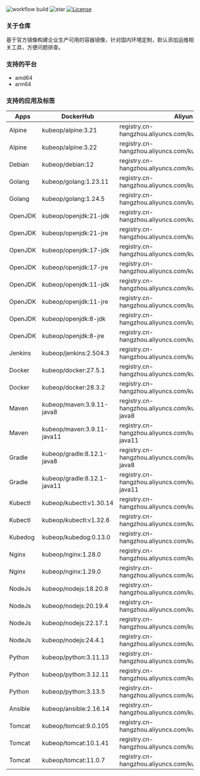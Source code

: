 ![workflow build](https://github.com/kubeop/dockerfiles/actions/workflows/docker-images.yml/badge.svg)
![star](https://img.shields.io/github/stars/kubeop/dockerfiles?color=green&style=social)
[![License](https://img.shields.io/github/license/kubeop/dockerfiles)](https://www.gnu.org/licenses/gpl-3.0.html)

### 关于仓库

基于官方镜像构建企业生产可用的容器镜像，针对国内环境定制，默认添加运维相关工具，方便问题排查。



### 支持的平台

- amd64
- arm64



### 支持的应用及标签

| Apps    | DockerHub                   | Aliyun Acr                                                   |
| ------- | --------------------------- | ------------------------------------------------------------ |
| Alpine  | kubeop/alpine:3.21          | registry.cn-hangzhou.aliyuncs.com/kubeop/alpine:3.21         |
| Alpine  | kubeop/alpine:3.22          | registry.cn-hangzhou.aliyuncs.com/kubeop/alpine:3.22         |
| Debian  | kubeop/debian:12            | registry.cn-hangzhou.aliyuncs.com/kubeop/debian:12           |
| Golang  | kubeop/golang:1.23.11       | registry.cn-hangzhou.aliyuncs.com/kubeop/golang:1.23.11      |
| Golang  | kubeop/golang:1.24.5        | registry.cn-hangzhou.aliyuncs.com/kubeop/golang:1.24.5       |
| OpenJDK | kubeop/openjdk:21-jdk       | registry.cn-hangzhou.aliyuncs.com/kubeop/openjdk:21-jdk      |
| OpenJDK | kubeop/openjdk:21-jre       | registry.cn-hangzhou.aliyuncs.com/kubeop/openjdk:21-jre      |
| OpenJDK | kubeop/openjdk:17-jdk       | registry.cn-hangzhou.aliyuncs.com/kubeop/openjdk:17-jdk      |
| OpenJDK | kubeop/openjdk:17-jre       | registry.cn-hangzhou.aliyuncs.com/kubeop/openjdk:17-jre      |
| OpenJDK | kubeop/openjdk:11-jdk       | registry.cn-hangzhou.aliyuncs.com/kubeop/openjdk:11-jdk      |
| OpenJDK | kubeop/openjdk:11-jre       | registry.cn-hangzhou.aliyuncs.com/kubeop/openjdk:11-jre      |
| OpenJDK | kubeop/openjdk:8-jdk        | registry.cn-hangzhou.aliyuncs.com/kubeop/openjdk:8-jdk       |
| OpenJDK | kubeop/openjdk:8-jre        | registry.cn-hangzhou.aliyuncs.com/kubeop/openjdk:8-jre       |
| Jenkins | kubeop/jenkins:2.504.3      | registry.cn-hangzhou.aliyuncs.com/kubeop/jenkins:2.504.3     |
| Docker  | kubeop/docker:27.5.1        | registry.cn-hangzhou.aliyuncs.com/kubeop/docker:27.5.1       |
| Docker  | kubeop/docker:28.3.2        | registry.cn-hangzhou.aliyuncs.com/kubeop/docker:28.3.2       |
| Maven   | kubeop/maven:3.9.11-java8   | registry.cn-hangzhou.aliyuncs.com/kubeop/maven:3.9.11-java8  |
| Maven   | kubeop/maven:3.9.11-java11  | registry.cn-hangzhou.aliyuncs.com/kubeop/maven:3.9.11-java11 |
| Gradle  | kubeop/gradle:8.12.1-java8  | registry.cn-hangzhou.aliyuncs.com/kubeop/gradle:8.12.1-java8 |
| Gradle  | kubeop/gradle:8.12.1-java11 | registry.cn-hangzhou.aliyuncs.com/kubeop/gradle:8.12.1-java11 |
| Kubectl | kubeop/kubectl:v1.30.14     | registry.cn-hangzhou.aliyuncs.com/kubeop/kubectl:v1.30.14    |
| Kubectl | kubeop/kubectl:v1.32.6      | registry.cn-hangzhou.aliyuncs.com/kubeop/kubectl:v1.32.6     |
| Kubedog | kubeop/kubedog:0.13.0       | registry.cn-hangzhou.aliyuncs.com/kubeop/kubedog:0.13.0      |
| Nginx   | kubeop/nginx:1.28.0         | registry.cn-hangzhou.aliyuncs.com/kubeop/nginx:1.28.0        |
| Nginx   | kubeop/nginx:1.29.0         | registry.cn-hangzhou.aliyuncs.com/kubeop/nginx:1.29.0        |
| NodeJs  | kubeop/nodejs:18.20.8       | registry.cn-hangzhou.aliyuncs.com/kubeop/nodejs:18.20.8      |
| NodeJs  | kubeop/nodejs:20.19.4       | registry.cn-hangzhou.aliyuncs.com/kubeop/nodejs:20.19.4      |
| NodeJs  | kubeop/nodejs:22.17.1       | registry.cn-hangzhou.aliyuncs.com/kubeop/nodejs:22.17.1      |
| NodeJs  | kubeop/nodejs:24.4.1        | registry.cn-hangzhou.aliyuncs.com/kubeop/nodejs:24.4.1       |
| Python  | kubeop/python:3.11.13       | registry.cn-hangzhou.aliyuncs.com/kubeop/python:3.11.13      |
| Python  | kubeop/python:3.12.11       | registry.cn-hangzhou.aliyuncs.com/kubeop/python:3.12.11      |
| Python  | kubeop/python:3.13.5        | registry.cn-hangzhou.aliyuncs.com/kubeop/python:3.13.5       |
| Ansible | kubeop/ansible:2.16.14      | registry.cn-hangzhou.aliyuncs.com/kubeop/ansible:2.16.14     |
| Tomcat  | kubeop/tomcat:9.0.105       | registry.cn-hangzhou.aliyuncs.com/kubeop/tomcat:9.0.105      |
| Tomcat  | kubeop/tomcat:10.1.41       | registry.cn-hangzhou.aliyuncs.com/kubeop/tomcat:10.1.41      |
| Tomcat  | kubeop/tomcat:11.0.7        | registry.cn-hangzhou.aliyuncs.com/kubeop/tomcat:11.0.7       |

